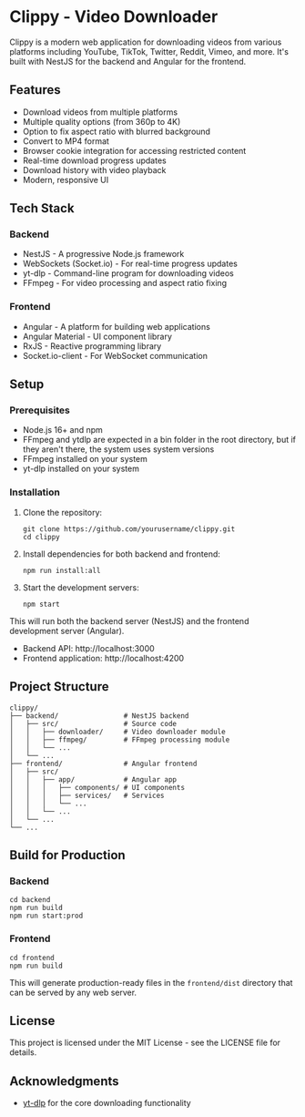 # Clippy - Video Downloader

Clippy is a modern web application for downloading videos from various platforms including YouTube, TikTok, Twitter, Reddit, Vimeo, and more. It's built with NestJS for the backend and Angular for the frontend.

## Features

- Download videos from multiple platforms
- Multiple quality options (from 360p to 4K)
- Option to fix aspect ratio with blurred background
- Convert to MP4 format
- Browser cookie integration for accessing restricted content
- Real-time download progress updates
- Download history with video playback
- Modern, responsive UI

## Tech Stack

### Backend
- NestJS - A progressive Node.js framework
- WebSockets (Socket.io) - For real-time progress updates
- yt-dlp - Command-line program for downloading videos
- FFmpeg - For video processing and aspect ratio fixing

### Frontend
- Angular - A platform for building web applications
- Angular Material - UI component library
- RxJS - Reactive programming library
- Socket.io-client - For WebSocket communication

## Setup

### Prerequisites
- Node.js 16+ and npm
- FFmpeg and ytdlp are expected in a bin folder in the root directory, but if they aren't there, the system uses system versions
- FFmpeg installed on your system
- yt-dlp installed on your system

### Installation

1. Clone the repository:
   ```
   git clone https://github.com/yourusername/clippy.git
   cd clippy
   ```

2. Install dependencies for both backend and frontend:
   ```
   npm run install:all
   ```

3. Start the development servers:
   ```
   npm start
   ```

This will run both the backend server (NestJS) and the frontend development server (Angular).

- Backend API: http://localhost:3000
- Frontend application: http://localhost:4200

## Project Structure

```
clippy/
├── backend/                # NestJS backend
│   ├── src/                # Source code
│   │   ├── downloader/     # Video downloader module
│   │   ├── ffmpeg/         # FFmpeg processing module
│   │   └── ...
│   └── ...
├── frontend/               # Angular frontend
│   ├── src/
│   │   ├── app/            # Angular app
│   │   │   ├── components/ # UI components
│   │   │   ├── services/   # Services
│   │   │   └── ...
│   │   └── ...
│   └── ...
└── ...
```

## Build for Production

### Backend
```
cd backend
npm run build
npm run start:prod
```

### Frontend
```
cd frontend
npm run build
```

This will generate production-ready files in the `frontend/dist` directory that can be served by any web server.

## License

This project is licensed under the MIT License - see the LICENSE file for details.

## Acknowledgments

- [yt-dlp](https://github.com/yt-dlp/yt-dlp) for the core downloading functionality
